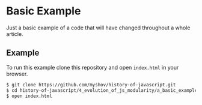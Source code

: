 # Basic Example

Just a basic example of a code that will have changed throughout a whole article.

## Example

To run this example clone this repository and open `index.html` in your browser.

```bash
$ git clone https://github.com/myshov/history-of-javascript.git
$ cd history-of-javascript/4_evolution_of_js_modularity/a_basic_example
$ open index.html
```
